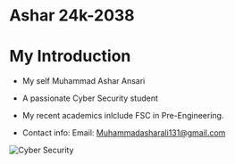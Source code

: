 # Ashar 24k-2038
# My Introduction
- My self Muhammad Ashar Ansari

- A passionate Cyber Security student

- My recent academics inlclude FSC in Pre-Engineering.

- Contact info: Email: Muhammadasharali131@gmail.com




![Cyber Security](https://github.com/user-attachments/assets/57432a42-28a2-4eba-a1f3-f7055c4d4bde)
